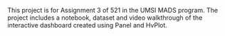 This project is for Assignment 3 of 521 in the UMSI MADS program. The project includes a notebook, dataset and video walkthrough of the interactive dashboard created using Panel and HvPlot. 
